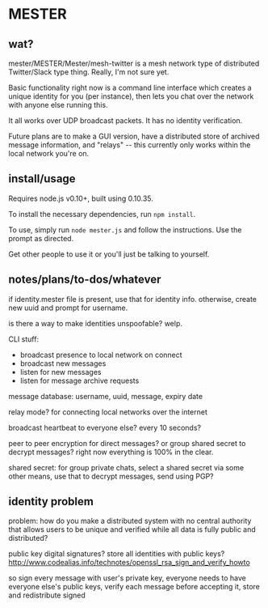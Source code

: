 # MESTER

## wat?

mester/MESTER/Mester/mesh-twitter is a mesh network type of distributed Twitter/Slack type thing. Really, I'm not sure yet.

Basic functionality right now is a command line interface which creates a unique identity for you (per instance), then lets you chat over the network with anyone else running this.

It all works over UDP broadcast packets. It has no identity verification.

Future plans are to make a GUI version, have a distributed store of archived message information, and "relays" -- this currently only works within the local network you're on.

## install/usage

Requires node.js v0.10+, built using 0.10.35.

To install the necessary dependencies, run `npm install`.

To use, simply run `node mester.js` and follow the instructions. Use the prompt as directed.

Get other people to use it or you'll just be talking to yourself.

## notes/plans/to-dos/whatever

if identity.mester file is present, use that for identity info. otherwise, create new uuid and prompt for username.

is there a way to make identities unspoofable? welp.

CLI stuff:

- broadcast presence to local network on connect
- broadcast new messages
- listen for new messages
- listen for message archive requests

message database: username, uuid, message, expiry date

relay mode? for connecting local networks over the internet

broadcast heartbeat to everyone else? every 10 seconds?

peer to peer encryption for direct messages? or group shared secret to decrypt messages? right now everything is 100% in the clear.

shared secret: for group private chats, select a shared secret via some other means, use that to decrypt messages, send using PGP?

## identity problem

problem: how do you make a distributed system with no central authority that allows users to be unique and verified while all data is fully public and distributed?

public key digital signatures? store all identities with public keys? http://www.codealias.info/technotes/openssl_rsa_sign_and_verify_howto

so sign every message with user's private key, everyone needs to have everyone else's public keys, verify each message before accepting it, store and redistribute signed